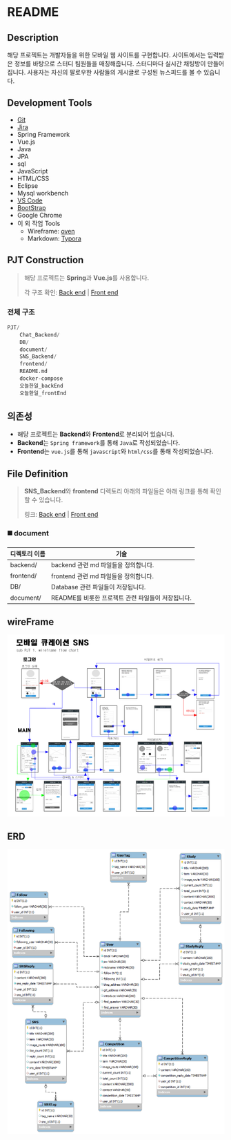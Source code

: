 # README

## Description

해당 프로젝트는 개발자들을 위한 모바일 웹 사이트를 구현합니다. 사이트에서는 입력받은 정보를 바탕으로 스터디 팀원들을 매칭해줍니다. 스터디마다 실시간 채팅방이 만들어집니다. 사용자는 자신의 팔로우한 사람들의 게시글로 구성된 뉴스피드를 볼 수 있습니다.



## Development Tools

- [Git](https://about.gitlab.com/)
- [Jira](https://www.atlassian.com/ko/software/jira)
- Spring Framework
- Vue.js
- Java
- JPA
- sql
- JavaScript
- HTML/CSS
- Eclipse
- Mysql workbench
- [VS Code](https://code.visualstudio.com/)
- [BootStrap](https://bootstrap-vue.org/)
- Google Chrome
- 이 외 작업 Tools
  - Wireframe: [oven](https://ovenapp.io/) 
  - Markdown: [Typora](https://typora.io/)



## PJT Construction

> 해당 프로젝트는 **Spring**과 **Vue.js**를 사용합니다.
>
> 각 구조 확인: [Back end](../document/backend/Backend_Construction.md/#directory) | [Front end](../document/frontend/Frontend_Construction.md/#directory)

### 전체 구조

```python
PJT/
	Chat_Backend/
	DB/
	document/
	SNS_Backend/
	frontend/
	README.md
    docker-compose
    오늘한일_backEnd
    오늘한일_frontEnd
```



## 의존성

- 해당 프로젝트는 **Backend**와 **Frontend**로 분리되어 있습니다.
- **Backend**는 `Spring framework`를 통해 `Java`로 작성되었습니다.
- **Frontend**는 `vue.js`를 통해 `javascript`와 `html/css`를 통해 작성되었습니다.



## File Definition

> **SNS_Backend**와 **frontend** 디렉토리 아래의 파일들은 아래 링크를 통해 확인할 수 있습니다.
>
> 링크: [Back end](../document/backend/Backend_Construction.md/#file-definition) | [Front end](../document/frontend/Frontend_Construction.md/#file-definition)

### :black_medium_square: document

| 디렉토리 이름 | 기술                                               |
| ------------- | -------------------------------------------------- |
| backend/      | backend 관련 md 파일들을 정의합니다.               |
| frontend/     | frontend 관련 md 파일들을 정의합니다.              |
| DB/           | Database 관련 파일들이 저장됩니다.                 |
| document/     | README를 비롯한 프로젝트 관련 파일들이 저장됩니다. |



## wireFrame

![wireFrame](./document/images/wireframe.png)



## ERD

![ERD](./document/images/ERD.png)